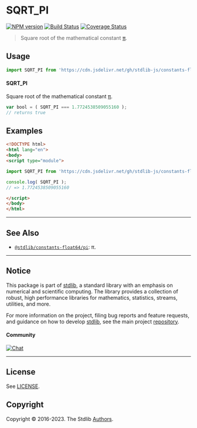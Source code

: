 <!--

@license Apache-2.0

Copyright (c) 2018 The Stdlib Authors.

Licensed under the Apache License, Version 2.0 (the "License");
you may not use this file except in compliance with the License.
You may obtain a copy of the License at

   http://www.apache.org/licenses/LICENSE-2.0

Unless required by applicable law or agreed to in writing, software
distributed under the License is distributed on an "AS IS" BASIS,
WITHOUT WARRANTIES OR CONDITIONS OF ANY KIND, either express or implied.
See the License for the specific language governing permissions and
limitations under the License.

-->

# SQRT_PI

[![NPM version][npm-image]][npm-url] [![Build Status][test-image]][test-url] [![Coverage Status][coverage-image]][coverage-url] <!-- [![dependencies][dependencies-image]][dependencies-url] -->

> Square root of the mathematical constant [π][@stdlib/constants/float64/pi].



<section class="usage">

## Usage

```javascript
import SQRT_PI from 'https://cdn.jsdelivr.net/gh/stdlib-js/constants-float64-sqrt-pi@esm/index.mjs';
```

#### SQRT_PI

Square root of the mathematical constant [π][@stdlib/constants/float64/pi].

```javascript
var bool = ( SQRT_PI === 1.7724538509055160 );
// returns true
```

</section>

<!-- /.usage -->

<section class="examples">

## Examples

<!-- TODO: better example -->

<!-- eslint no-undef: "error" -->

```html
<!DOCTYPE html>
<html lang="en">
<body>
<script type="module">

import SQRT_PI from 'https://cdn.jsdelivr.net/gh/stdlib-js/constants-float64-sqrt-pi@esm/index.mjs';

console.log( SQRT_PI );
// => 1.7724538509055160

</script>
</body>
</html>
```

</section>

<!-- /.examples -->

<!-- C interface documentation. -->



<!-- Section for related `stdlib` packages. Do not manually edit this section, as it is automatically populated. -->

<section class="related">

* * *

## See Also

-   <span class="package-name">[`@stdlib/constants-float64/pi`][@stdlib/constants/float64/pi]</span><span class="delimiter">: </span><span class="description">π.</span>

</section>

<!-- /.related -->

<!-- Section for all links. Make sure to keep an empty line after the `section` element and another before the `/section` close. -->


<section class="main-repo" >

* * *

## Notice

This package is part of [stdlib][stdlib], a standard library with an emphasis on numerical and scientific computing. The library provides a collection of robust, high performance libraries for mathematics, statistics, streams, utilities, and more.

For more information on the project, filing bug reports and feature requests, and guidance on how to develop [stdlib][stdlib], see the main project [repository][stdlib].

#### Community

[![Chat][chat-image]][chat-url]

---

## License

See [LICENSE][stdlib-license].


## Copyright

Copyright &copy; 2016-2023. The Stdlib [Authors][stdlib-authors].

</section>

<!-- /.stdlib -->

<!-- Section for all links. Make sure to keep an empty line after the `section` element and another before the `/section` close. -->

<section class="links">

[npm-image]: http://img.shields.io/npm/v/@stdlib/constants-float64-sqrt-pi.svg
[npm-url]: https://npmjs.org/package/@stdlib/constants-float64-sqrt-pi

[test-image]: https://github.com/stdlib-js/constants-float64-sqrt-pi/actions/workflows/test.yml/badge.svg?branch=main
[test-url]: https://github.com/stdlib-js/constants-float64-sqrt-pi/actions/workflows/test.yml?query=branch:main

[coverage-image]: https://img.shields.io/codecov/c/github/stdlib-js/constants-float64-sqrt-pi/main.svg
[coverage-url]: https://codecov.io/github/stdlib-js/constants-float64-sqrt-pi?branch=main

<!--

[dependencies-image]: https://img.shields.io/david/stdlib-js/constants-float64-sqrt-pi.svg
[dependencies-url]: https://david-dm.org/stdlib-js/constants-float64-sqrt-pi/main

-->

[chat-image]: https://img.shields.io/gitter/room/stdlib-js/stdlib.svg
[chat-url]: https://gitter.im/stdlib-js/stdlib/

[stdlib]: https://github.com/stdlib-js/stdlib

[stdlib-authors]: https://github.com/stdlib-js/stdlib/graphs/contributors

[umd]: https://github.com/umdjs/umd
[es-module]: https://developer.mozilla.org/en-US/docs/Web/JavaScript/Guide/Modules

[deno-url]: https://github.com/stdlib-js/constants-float64-sqrt-pi/tree/deno
[umd-url]: https://github.com/stdlib-js/constants-float64-sqrt-pi/tree/umd
[esm-url]: https://github.com/stdlib-js/constants-float64-sqrt-pi/tree/esm
[branches-url]: https://github.com/stdlib-js/constants-float64-sqrt-pi/blob/main/branches.md

[stdlib-license]: https://raw.githubusercontent.com/stdlib-js/constants-float64-sqrt-pi/main/LICENSE

<!-- <related-links> -->

[@stdlib/constants/float64/pi]: https://github.com/stdlib-js/constants-float64-pi/tree/esm

<!-- </related-links> -->

</section>

<!-- /.links -->
